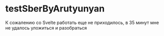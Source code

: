 # testSberByArutyunyan
К сожалению со Svelte работать еще не приходилось, в 35 минут мне не удалось уложиться и разобраться
